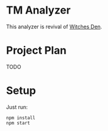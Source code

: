 # TM Analyzer

This analyzer is revival of [Witches Den](https://github.com/ryanechternacht/witches-den).

# Project Plan
 TODO

# Setup
 Just run:

 ```
npm install
npm start
 ```